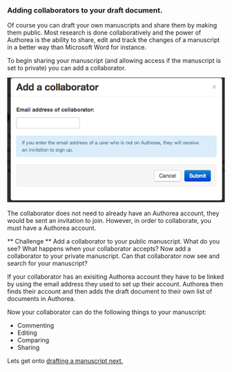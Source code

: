 ### Adding collaborators to your draft document.

Of course you can draft your own manuscripts and share them by making them
public. Most research is done collaboratively and the power of Authorea
is the ability to share, edit and track the changes of a manuscript in a 
better way than Microsoft Word for instance. 

To begin sharing your manuscript (and allowing access if the manuscript is
set to private) you can add a collaborator.

![collaborator](../images/AddCollaborator.png)

The collaborator does not need to already have an Authorea account, they 
would be sent an invitation to join. However, in order to collaborate, you
must have a Authorea account.

** Challenge ** Add a collaborator to your public manuscript. What do you
see? What happens when your collaborator accepts? Now add a collaborator
to your private manuscript. Can that collaborator now see and search for
your manuscript?

If your collaborator has an exisiting Authorea account they have to be linked
by using the email address they used to set up their account. Authorea then
finds their account and then adds the draft document to their own list of 
documents in Authorea. 

Now your collaborator can do the following things to your manuscript: 
+ Commenting
+ Editing
+ Comparing
+ Sharing

Lets get onto [drafting a manuscript next.](../04_DraftingLatex/draftingLatex.md)
